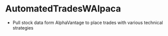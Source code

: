 # AutomatedTradesWAlpaca

- Pull stock data form AlphaVantage to place trades with various technical strategies
